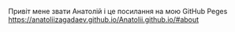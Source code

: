 Привіт мене звати Анатолій і це посилання на мою GitHub Peges https://anatoliizagadaev.github.io/Anatolii.github.io/#about
